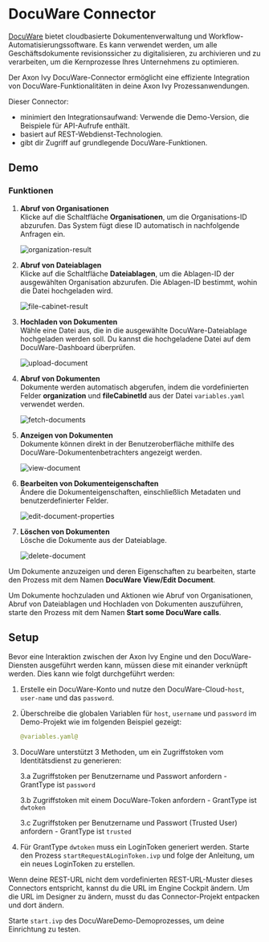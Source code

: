 # DocuWare Connector

[DocuWare](https://start.docuware.com/) bietet cloudbasierte Dokumentenverwaltung und Workflow-Automatisierungssoftware. Es kann verwendet werden, um alle Geschäftsdokumente revisionssicher zu digitalisieren, zu archivieren und zu verarbeiten, um die Kernprozesse Ihres Unternehmens zu optimieren.

Der Axon Ivy DocuWare-Connector ermöglicht eine effiziente Integration von DocuWare-Funktionalitäten in deine Axon Ivy Prozessanwendungen.

Dieser Connector:

- minimiert den Integrationsaufwand: Verwende die Demo-Version, die Beispiele für API-Aufrufe enthält.
- basiert auf REST-Webdienst-Technologien.
- gibt dir Zugriff auf grundlegende DocuWare-Funktionen.

## Demo

### Funktionen

1. **Abruf von Organisationen**  
   Klicke auf die Schaltfläche **Organisationen**, um die Organisations-ID abzurufen. Das System fügt diese ID automatisch in nachfolgende Anfragen ein.

    ![organization-result](images/get-organization-result.png)

2. **Abruf von Dateiablagen**  
    Klicke auf die Schaltfläche **Dateiablagen**, um die Ablagen-ID der ausgewählten Organisation abzurufen. Die Ablagen-ID bestimmt, wohin die Datei hochgeladen wird.

    ![file-cabinet-result](images/get-file-cabinet-result.png)

3. **Hochladen von Dokumenten**  
    Wähle eine Datei aus, die in die ausgewählte DocuWare-Dateiablage hochgeladen werden soll. Du kannst die hochgeladene Datei auf dem DocuWare-Dashboard überprüfen.

    ![upload-document](images/upload-document-result.png)

4. **Abruf von Dokumenten**  
   Dokumente werden automatisch abgerufen, indem die vordefinierten Felder **organization** und **fileCabinetId** aus der Datei `variables.yaml` verwendet werden.

   ![fetch-documents](images/fetch-documents.png)

5. **Anzeigen von Dokumenten**  
   Dokumente können direkt in der Benutzeroberfläche mithilfe des DocuWare-Dokumentenbetrachters angezeigt werden.

   ![view-document](images/view-document.png)

6. **Bearbeiten von Dokumenteigenschaften**  
   Ändere die Dokumenteigenschaften, einschließlich Metadaten und benutzerdefinierter Felder.

   ![edit-document-properties](images/edit-document-properties.png)

7. **Löschen von Dokumenten**  
   Lösche die Dokumente aus der Dateiablage.

   ![delete-document](images/delete-document.png)

Um Dokumente anzuzeigen und deren Eigenschaften zu bearbeiten, starte den Prozess mit dem Namen **DocuWare View/Edit Document**.

Um Dokumente hochzuladen und Aktionen wie Abruf von Organisationen, Abruf von Dateiablagen und Hochladen von Dokumenten auszuführen, starte den Prozess mit dem Namen **Start some DocuWare calls**.

## Setup

Bevor eine Interaktion zwischen der Axon Ivy Engine und den DocuWare-Diensten ausgeführt werden kann, müssen diese mit einander verknüpft werden. Dies kann wie folgt durchgeführt werden:

1. Erstelle ein DocuWare-Konto und nutze den DocuWare-Cloud-`host`, `user-name` und das `password`.

2. Überschreibe die globalen Variablen für `host`, `username` und `password` im Demo-Projekt wie im folgenden Beispiel gezeigt:

   ```yaml
   @variables.yaml@
   
3. DocuWare unterstützt 3 Methoden, um ein Zugriffstoken vom Identitätsdienst zu generieren:

    3.a Zugriffstoken per Benutzername und Passwort anfordern - GrantType ist `password`
    
    3.b Zugriffstoken mit einem DocuWare-Token anfordern - GrantType ist `dwtoken`
    
    3.c Zugriffstoken per Benutzername und Passwort (Trusted User) anfordern - GrantType ist `trusted`

4. Für GrantType `dwtoken` muss ein LoginToken generiert werden. Starte den Prozess `startRequestALoginToken.ivp` und folge der Anleitung, um ein neues LoginToken zu erstellen.

Wenn deine REST-URL nicht dem vordefinierten REST-URL-Muster dieses Connectors entspricht, kannst du die URL im Engine Cockpit ändern. Um die URL im Designer zu ändern, musst du das Connector-Projekt entpacken und dort ändern.

Starte `start.ivp` des DocuWareDemo-Demoprozesses, um deine Einrichtung zu testen.
